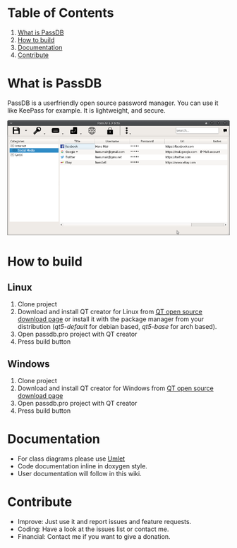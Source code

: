 # Table of Contents
1. [What is PassDB](#what-is-passdb)
2. [How to build](#how-to-build)
3. [Documentation](#documentation)
4. [Contribute](#contribute)


# What is PassDB
PassDB is a userfriendly open source password manager.
You can use it like KeePass for example. It is lightweight, and secure.

![Screen shot](https://github.com/joda01/mypasswords/blob/master/resources/screenshot_linux.png)

# How to build

## Linux
1. Clone project
2. Download and install QT creator for Linux from [QT open source download page](https://www.qt.io/download-open-source/?hsCtaTracking=f977210e-de67-475f-a32b-65cec207fd03%7Cd62710cd-e1db-46aa-8d4d-2f1c1ffdacea#section-2) or install it with the package manager from your distribution (*qt5-default* for debian based, *qt5-base* for arch based).
3. Open passdb.pro project with QT creator
4. Press build button

## Windows
1. Clone project
2. Download and install QT creator for Windows from [QT open source download page](https://www.qt.io/download-open-source/?hsCtaTracking=f977210e-de67-475f-a32b-65cec207fd03%7Cd62710cd-e1db-46aa-8d4d-2f1c1ffdacea#section-2)
3. Open passdb.pro project with QT creator
4. Press build button

# Documentation

* For class diagrams please use [Umlet](http://www.umlet.com/)
* Code documentation inline in doxygen style.
* User documentation will follow in this wiki.

# Contribute

* Improve: Just use it and report issues and feature requests.
* Coding: Have a look at the issues list or contact me.
* Financial: Contact me if you want to give a donation.
